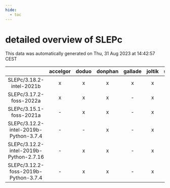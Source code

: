 ```yaml
---
hide:
  - toc
---
```


detailed overview of SLEPc
==========================


This data was automatically generated on Thu, 31 Aug 2023 at 14:42:57 CEST  

| |accelgor|doduo|donphan|gallade|joltik|skitty|swalot|victini|
| :---: | :---: | :---: | :---: | :---: | :---: | :---: | :---: | :---: |
|SLEPc/3.18.2-intel-2021b|x|x|x|x|x|x|x|x|
|SLEPc/3.17.2-foss-2022a|x|x|x|-|x|x|x|x|
|SLEPc/3.15.1-foss-2021a|-|x|x|-|x|x|x|x|
|SLEPc/3.12.2-intel-2019b-Python-3.7.4|-|-|x|-|x|-|-|-|
|SLEPc/3.12.2-intel-2019b-Python-2.7.16|-|x|x|-|x|x|-|x|
|SLEPc/3.12.2-foss-2019b-Python-3.7.4|-|x|x|-|x|x|x|x|
